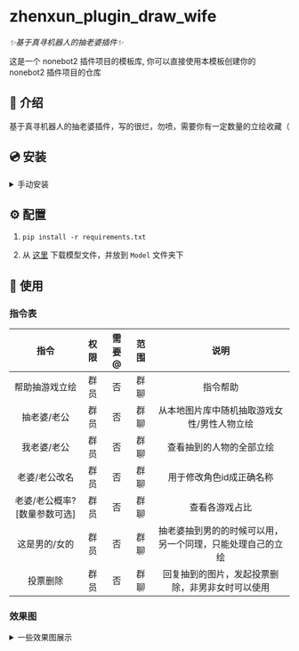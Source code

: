 # zhenxun_plugin_draw_wife

_✨基于真寻机器人的抽老婆插件✨_

这是一个 nonebot2 插件项目的模板库, 你可以直接使用本模板创建你的 nonebot2 插件项目的仓库

</details>

## 📖 介绍

基于真寻机器人的抽老婆插件，写的很烂，勿喷，需要你有一定数量的立绘收藏（

## 💿 安装

<details>
<summary>手动安装</summary>

    git clone --depth=1 https://github.com/PackageInstaller/zhenxun_plugin_draw_wife.git

</details>

## ⚙️ 配置

1. `pip install -r requirements.txt`

2. 从 [这里](https://github.com/AUTOMATIC1111/TorchDeepDanbooru/releases/download/v1/model-resnet_custom_v3.pt) 下载模型文件，并放到 `Model` 文件夹下

## 🎉 使用

### 指令表

| 指令 | 权限 | 需要@ | 范围 |   说明   |
| :---: | :--: | :---: | :--: | :------: |
| 帮助抽游戏立绘 | 群员 |  否  | 群聊 | 指令帮助 |
| 抽老婆/老公 | 群员 |  否  | 群聊 | 从本地图片库中随机抽取游戏女性/男性人物立绘 |
| 我老婆/老公 | 群员 |  否  | 群聊 | 查看抽到的人物的全部立绘 |
| 老婆/老公改名 | 群员 |  否  | 群聊 | 用于修改角色id成正确名称 |
| 老婆/老公概率?[数量参数可选] | 群员 |  否  | 群聊 | 查看各游戏占比 |
| 这是男的/女的 | 群员 |  否  | 群聊 | 抽老婆抽到男的的时候可以用，另一个同理，只能处理自己的立绘 |
| 投票删除 | 群员 |  否  | 群聊 | 回复抽到的图片，发起投票删除，非男非女时可以使用 |

### 效果图

<details>
<summary>一些效果图展示</summary>

    https://github.com/PackageInstaller/zhenxun_plugin_draw_wife/blob/master/Documents/draw.png

    https://github.com/PackageInstaller/zhenxun_plugin_draw_wife/blob/master/Documents/draw_assign.png

    https://github.com/PackageInstaller/zhenxun_plugin_draw_wife/blob/master/Documents/move.png

    https://github.com/PackageInstaller/zhenxun_plugin_draw_wife/blob/master/Documents/probability.png

    https://github.com/PackageInstaller/zhenxun_plugin_draw_wife/blob/master/Documents/view.png

    https://github.com/PackageInstaller/zhenxun_plugin_draw_wife/blob/master/Documents/vote.png

</details>
